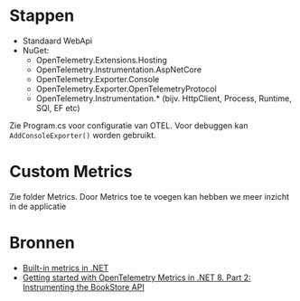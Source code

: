 ﻿# Stappen
- Standaard WebApi
- NuGet:
  - OpenTelemetry.Extensions.Hosting 
  - OpenTelemetry.Instrumentation.AspNetCore
  - OpenTelemetry.Exporter.Console
  - OpenTelemetry.Exporter.OpenTelemetryProtocol
  - OpenTelemetry.Instrumentation.* (bijv. HttpClient, Process, Runtime, SQl, EF etc)

Zie Program.cs voor configuratie van OTEL.
Voor debuggen kan `AddConsoleExporter()` worden gebruikt. 

# Custom Metrics
Zie folder Metrics.
Door Metrics toe te voegen kan hebben we meer inzicht in de applicatie

 
# Bronnen
- [Built-in metrics in .NET](https://learn.microsoft.com/en-us/dotnet/core/diagnostics/built-in-metrics)
- [Getting started with OpenTelemetry Metrics in .NET 8. Part 2: Instrumenting the BookStore API](https://www.mytechramblings.com/posts/getting-started-with-opentelemetry-metrics-and-dotnet-part-2/)